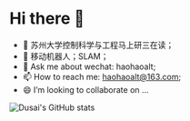 # Hi there 👋

<!--
**haohaoalt/haohaoalt** is a ✨ _special_ ✨ repository because its `README.md` (this file) appears on your GitHub profile.

Here are some ideas to get you started:

- 🔭 I’m currently working on ...
- 🌱 I’m currently learning ...
- 👯 I’m looking to collaborate on ...
- 🤔 I’m looking for help with ...
- 💬 Ask me about ...
- 📫 How to reach me: ...
- 😄 Pronouns: ...
- ⚡ Fun fact: ...
-->
- 🔭 苏州大学控制科学与工程马上研三在读；
- 🌱 移动机器人；SLAM；
- 💬 Ask me about wechat: haohaoalt;
- 📫 How to reach me: haohaoalt@163.com;
- 😄 I’m looking to collaborate on ...


![Dusai's GitHub stats](https://github-readme-stats.vercel.app/api?username=haohaoalt&show_icons=true&theme=radical)

